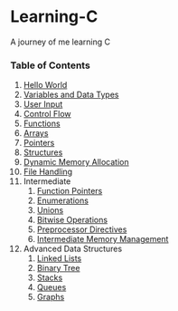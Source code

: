 # Learning-C
A journey of me learning C

<!-- 
https://github.com/AryanChand753/Learning-C/tree/main/src/intermediate/functionPointers.c
 -->

### Table of Contents
1. [Hello World](https://github.com/AryanChand753/Learning-C/tree/main/src/helloWorld.c)
2. [Variables and Data Types](https://github.com/AryanChand753/Learning-C/tree/main/src/dataTypes.c)
3. [User Input](https://github.com/AryanChand753/Learning-C/tree/main/src/userInput.c)
4. [Control Flow](https://github.com/AryanChand753/Learning-C/tree/main/src/controlFlow.c)
5. [Functions](https://github.com/AryanChand753/Learning-C/tree/main/src/functions.c)
6. [Arrays](https://github.com/AryanChand753/Learning-C/tree/main/src/arrays.c)
7. [Pointers](https://github.com/AryanChand753/Learning-C/tree/main/src/pointers.c)
8. [Structures](https://github.com/AryanChand753/Learning-C/tree/main/src/structures.c)
9. [Dynamic Memory Allocation](https://github.com/AryanChand753/Learning-C/tree/main/src/dynamicMemoryAllocation.c)
10. [File Handling](https://github.com/AryanChand753/Learning-C/tree/main/src/fileHandling.c)
11. Intermediate
    1.  [Function Pointers](https://github.com/AryanChand753/Learning-C/tree/main/src/intermediate/functionPointers.c)
    2.  [Enumerations](https://github.com/AryanChand753/Learning-C/tree/main/src/intermediate/enumerations.c)
    3.  [Unions](https://github.com/AryanChand753/Learning-C/tree/main/src/intermediate/unions.c)
    4.  [Bitwise Operations](https://github.com/AryanChand753/Learning-C/tree/main/src/intermediate/bitwiseOperations.c)
    5.  [Preprocessor Directives](https://github.com/AryanChand753/Learning-C/tree/main/src/intermediate/preprocessorDirectives.c)
    6.  [Intermediate Memory Management](https://github.com/AryanChand753/Learning-C/tree/main/src/intermediate/memoryManagement.c)
12. Advanced Data Structures
    1.  [Linked Lists](https://github.com/AryanChand753/Learning-C/tree/main/src/advancedDataStructures/linkedLists.c)
    2.  [Binary Tree](https://github.com/AryanChand753/Learning-C/tree/main/src/advancedDataStructures/binaryTree.c)
    3.  [Stacks](https://github.com/AryanChand753/Learning-C/tree/main/src/advancedDataStructures/stack.c)
    4.  [Queues](https://github.com/AryanChand753/Learning-C/tree/main/src/advancedDataStructures/queue.c)
    5.  [Graphs](https://github.com/AryanChand753/Learning-C/tree/main/src/advancedDataStructures/graph.c)